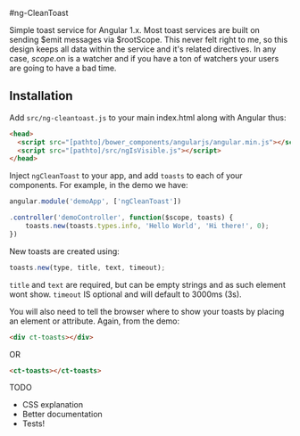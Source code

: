 #ng-CleanToast

Simple toast service for Angular 1.x. Most toast services are built on sending $emit messages via $rootScope. This never felt right to me, so this design keeps all data within the service and it's related directives. In any case, $scope.$on is a watcher and if you have a ton of watchers your users are going to have a bad time. 

## Installation
Add `src/ng-cleantoast.js` to your main index.html along with Angular thus: 

````html
<head>
  <script src="[pathto]/bower_components/angularjs/angular.min.js"></script>
  <script src="[pathto]/src/ngIsVisible.js"></script>
</head>
````

Inject `ngCleanToast` to your app, and add `toasts` to each of your components. For example, in the demo we have: 

````javascript
angular.module('demoApp', ['ngCleanToast'])

.controller('demoController', function($scope, toasts) {
    toasts.new(toasts.types.info, 'Hello World', 'Hi there!', 0);
})
````

New toasts are created using: 

````javascript
toasts.new(type, title, text, timeout);
````

`title` and `text` are required, but can be empty strings and as such element wont show. `timeout` IS optional and will default to 3000ms (3s). 

You will also need to tell the browser where to show your toasts by placing an element or attribute. Again, from the demo: 

````html
<div ct-toasts></div>
````

OR

````html
<ct-toasts></ct-toasts>
````

TODO
- CSS explanation
- Better documentation
- Tests!